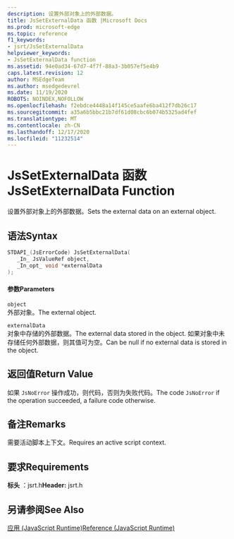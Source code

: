 ```yaml
---
description: 设置外部对象上的外部数据。
title: JsSetExternalData 函数 |Microsoft Docs
ms.prod: microsoft-edge
ms.topic: reference
f1_keywords:
- jsrt/JsSetExternalData
helpviewer_keywords:
- JsSetExternalData function
ms.assetid: 94e0ad34-67d7-4f7f-88a3-3b057ef5e4b9
caps.latest.revision: 12
author: MSEdgeTeam
ms.author: msedgedevrel
ms.date: 11/19/2020
ROBOTS: NOINDEX,NOFOLLOW
ms.openlocfilehash: f2ebdce4448a14f145ce5aafe6ba412f7db26c17
ms.sourcegitcommit: a35a6b5bbc21b7df61d08cbc6b074b5325ad4fef
ms.translationtype: MT
ms.contentlocale: zh-CN
ms.lasthandoff: 12/17/2020
ms.locfileid: "11232514"
---
```

# <span data-ttu-id="3334e-103">JsSetExternalData 函数</span><span class="sxs-lookup"><span data-stu-id="3334e-103">JsSetExternalData Function</span></span>

<span data-ttu-id="3334e-104">设置外部对象上的外部数据。</span><span class="sxs-lookup"><span data-stu-id="3334e-104">Sets the external data on an external object.</span></span>  
  
## <span data-ttu-id="3334e-105">语法</span><span class="sxs-lookup"><span data-stu-id="3334e-105">Syntax</span></span>  
  
```cpp  
STDAPI_(JsErrorCode) JsSetExternalData(  
   _In_ JsValueRef object,  
   _In_opt_ void *externalData  
);  
```  
  
#### <span data-ttu-id="3334e-106">参数</span><span class="sxs-lookup"><span data-stu-id="3334e-106">Parameters</span></span>  
 `object`  
 <span data-ttu-id="3334e-107">外部对象。</span><span class="sxs-lookup"><span data-stu-id="3334e-107">The external object.</span></span>  
  
 `externalData`  
 <span data-ttu-id="3334e-108">对象中存储的外部数据。</span><span class="sxs-lookup"><span data-stu-id="3334e-108">The external data stored in the object.</span></span> <span data-ttu-id="3334e-109">如果对象中未存储任何外部数据，则其值可为空。</span><span class="sxs-lookup"><span data-stu-id="3334e-109">Can be null if no external data is stored in the object.</span></span>  
  
## <span data-ttu-id="3334e-110">返回值</span><span class="sxs-lookup"><span data-stu-id="3334e-110">Return Value</span></span>  
 <span data-ttu-id="3334e-111">如果 `JsNoError` 操作成功，则代码，否则为失败代码。</span><span class="sxs-lookup"><span data-stu-id="3334e-111">The code `JsNoError` if the operation succeeded, a failure code otherwise.</span></span>  
  
## <span data-ttu-id="3334e-112">备注</span><span class="sxs-lookup"><span data-stu-id="3334e-112">Remarks</span></span>  
 <span data-ttu-id="3334e-113">需要活动脚本上下文。</span><span class="sxs-lookup"><span data-stu-id="3334e-113">Requires an active script context.</span></span>  
  
## <span data-ttu-id="3334e-114">要求</span><span class="sxs-lookup"><span data-stu-id="3334e-114">Requirements</span></span>  
 <span data-ttu-id="3334e-115">**标头** ：jsrt.h</span><span class="sxs-lookup"><span data-stu-id="3334e-115">**Header:** jsrt.h</span></span>  
  
## <span data-ttu-id="3334e-116">另请参阅</span><span class="sxs-lookup"><span data-stu-id="3334e-116">See Also</span></span>  
 [<span data-ttu-id="3334e-117">应用 (JavaScript Runtime)</span><span class="sxs-lookup"><span data-stu-id="3334e-117">Reference (JavaScript Runtime)</span></span>](../chakra-hosting/reference-javascript-runtime.md)
